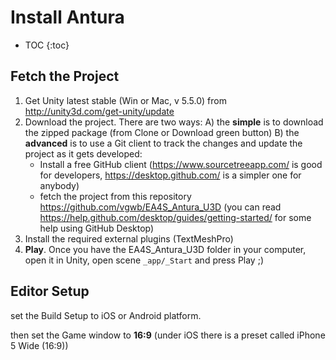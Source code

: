 # Install Antura

* TOC
{:toc}

## Fetch the Project

1. Get Unity latest stable (Win or Mac, v 5.5.0) from http://unity3d.com/get-unity/update
2. Download the project. There are two ways:
  A) the **simple** is to download the zipped package (from Clone or Download green button)
  B) the **advanced** is to use a Git client to track the changes and update the project as it gets developed:
    - Install a free GitHub client (https://www.sourcetreeapp.com/ is good for developers, https://desktop.github.com/ is a simpler one for anybody)
    - fetch the project from this repository https://github.com/vgwb/EA4S_Antura_U3D (you can read https://help.github.com/desktop/guides/getting-started/ for some help using GitHub Desktop)
3. Install the required external plugins (TextMeshPro)
4. **Play**. Once you have the EA4S_Antura_U3D folder in your computer, open it in Unity, open scene ```_app/_Start``` and press Play ;)

## Editor Setup
set the Build Setup to iOS or Android platform.

then set the Game window to **16:9** (under iOS there is a preset called iPhone 5 Wide (16:9))
